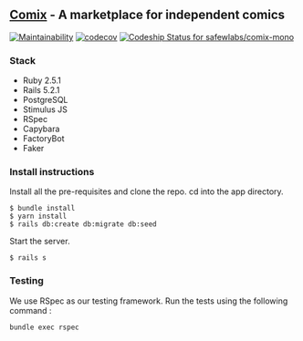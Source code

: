 ## [Comix](https://comix.life) - A marketplace for independent comics

[![Maintainability](https://api.codeclimate.com/v1/badges/1482d87626eec74e1697/maintainability)](https://codeclimate.com/github/safewlabs/comix-mono/maintainability)
[![codecov](https://codecov.io/gh/safewlabs/comix-mono/branch/new-app/graph/badge.svg)](https://codecov.io/gh/safewlabs/comix-mono)
[ ![Codeship Status for safewlabs/comix-mono](https://app.codeship.com/projects/1b9be7e0-a50e-0135-16d4-669675cbf703/status?branch=new-app)](https://app.codeship.com/projects/255140)

### Stack

* Ruby 2.5.1
* Rails 5.2.1
* PostgreSQL
* Stimulus JS
* RSpec
* Capybara
* FactoryBot
* Faker

### Install instructions

Install all the pre-requisites and clone the repo. cd into the app directory.

```shell
$ bundle install
$ yarn install
$ rails db:create db:migrate db:seed
```

Start the server.

```shell
$ rails s
```

### Testing

We use RSpec as our testing framework. Run the tests using the following command :

```
bundle exec rspec
```